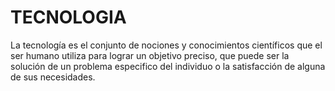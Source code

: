 # TECNOLOGIA
La tecnología es el conjunto de nociones y conocimientos científicos que el ser humano utiliza para lograr un objetivo preciso, que puede ser la solución de un problema especifico del individuo o la satisfacción de alguna de sus necesidades.
